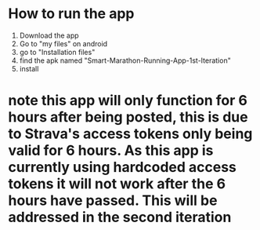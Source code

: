# How to run the app
1. Download the app
2. Go to "my files" on android
3. go to "Installation files"
4. find the apk named "Smart-Marathon-Running-App-1st-Iteration"
5. install
# note this app will only function for 6 hours after being posted, this is due to Strava's access tokens only being valid for 6 hours. As this app is currently using hardcoded access tokens it will not work after the 6 hours have passed. This will be addressed in the second iteration  
